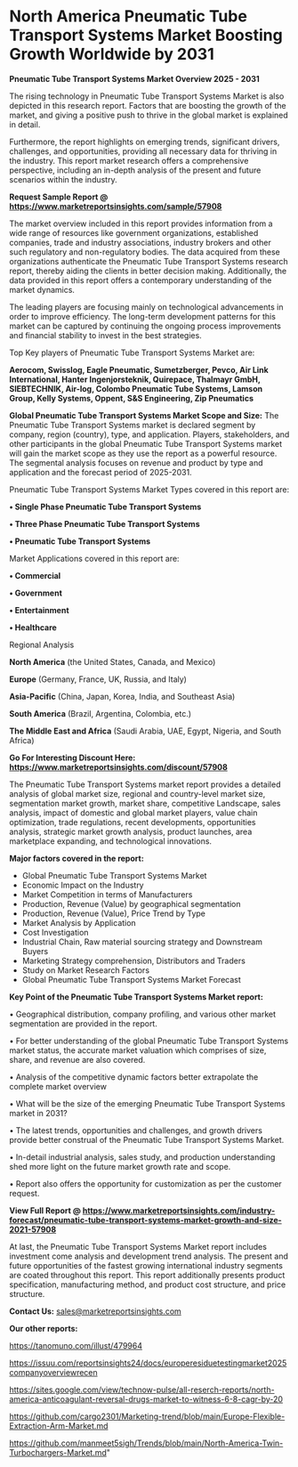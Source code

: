 # North America Pneumatic Tube Transport Systems Market Boosting Growth Worldwide by 2031

<Strong> Pneumatic Tube Transport Systems Market Overview 2025 - 2031</strong>

The rising technology in Pneumatic Tube Transport Systems Market is also depicted in this research report. Factors that are boosting the growth of the market, and giving a positive push to thrive in the global market is explained in detail.

Furthermore, the report highlights on emerging trends, significant drivers, challenges, and opportunities, providing all necessary data for thriving in the industry. This report market research offers a comprehensive perspective, including an in-depth analysis of the present and future scenarios within the industry.

<strong>Request Sample Report @ <a href=https://www.marketreportsinsights.com/sample/57908>https://www.marketreportsinsights.com/sample/57908</a></strong>

The market overview included in this report provides information from a wide range of resources like government organizations, established companies, trade and industry associations, industry brokers and other such regulatory and non-regulatory bodies. The data acquired from these organizations authenticate the Pneumatic Tube Transport Systems research report, thereby aiding the clients in better decision making. Additionally, the data provided in this report offers a contemporary understanding of the market dynamics.

The leading players are focusing mainly on technological advancements in order to improve efficiency. The long-term development patterns for this market can be captured by continuing the ongoing process improvements and financial stability to invest in the best strategies.

Top Key players of Pneumatic Tube Transport Systems Market are:

<strong>Aerocom, Swisslog, Eagle Pneumatic, Sumetzberger, Pevco, Air Link International, Hanter Ingenjorsteknik, Quirepace, Thalmayr GmbH, SIEBTECHNIK, Air-log, Colombo Pneumatic Tube Systems, Lamson Group, Kelly Systems, Oppent, S&S Engineering, Zip Pneumatics</strong>

<strong><b>Global Pneumatic Tube Transport Systems Market Scope and Size:</b></strong>
The Pneumatic Tube Transport Systems market is declared segment by company, region (country), type, and application. Players, stakeholders, and other participants in the global Pneumatic Tube Transport Systems market will gain the market scope as they use the report as a powerful resource. The segmental analysis focuses on revenue and product by type and application and the forecast period of 2025-2031.

Pneumatic Tube Transport Systems Market Types covered in this report are:

<strong>• Single Phase Pneumatic Tube Transport Systems

• Three Phase Pneumatic Tube Transport Systems

• Pneumatic Tube Transport Systems</strong>

Market Applications covered in this report are:

<strong>• Commercial

• Government

• Entertainment

• Healthcare</strong> 

Regional Analysis

<strong>North America</strong> (the United States, Canada, and Mexico)

<strong>Europe</strong> (Germany, France, UK, Russia, and Italy)

<strong>Asia-Pacific</strong> (China, Japan, Korea, India, and Southeast Asia)

<strong>South America</strong> (Brazil, Argentina, Colombia, etc.)

<strong>The Middle East and Africa</strong> (Saudi Arabia, UAE, Egypt, Nigeria, and South Africa)

<strong>Go For Interesting Discount Here: <a href=https://www.marketreportsinsights.com/discount/57908>https://www.marketreportsinsights.com/discount/57908</a></strong>

The Pneumatic Tube Transport Systems market report provides a detailed analysis of global market size, regional and country-level market size, segmentation market growth, market share, competitive Landscape, sales analysis, impact of domestic and global market players, value chain optimization, trade regulations, recent developments, opportunities analysis, strategic market growth analysis, product launches, area marketplace expanding, and technological innovations.

<strong><b>Major factors covered in the report:</b></strong>
<ul>
  <li>Global Pneumatic Tube Transport Systems Market </li>
  <li>Economic Impact on the Industry</li>
  <li>Market Competition in terms of Manufacturers</li>
  <li>Production, Revenue (Value) by geographical segmentation</li>
  <li>Production, Revenue (Value), Price Trend by Type</li>
  <li>Market Analysis by Application</li>
  <li>Cost Investigation</li>
  <li>Industrial Chain, Raw material sourcing strategy and Downstream Buyers</li>
  <li>Marketing Strategy comprehension, Distributors and Traders</li>
  <li>Study on Market Research Factors</li>
  <li>Global Pneumatic Tube Transport Systems Market Forecast</li>
</ul>

<strong><b>Key Point of the Pneumatic Tube Transport Systems Market report:</b></strong>

• Geographical distribution, company profiling, and various other market segmentation are provided in the report.

• For better understanding of the global Pneumatic Tube Transport Systems market status, the accurate market valuation which comprises of size, share, and revenue are also covered.

• Analysis of the competitive dynamic factors better extrapolate the complete market overview

• What will be the size of the emerging Pneumatic Tube Transport Systems market in 2031?

• The latest trends, opportunities and challenges, and growth drivers provide better construal of the Pneumatic Tube Transport Systems Market.

• In-detail industrial analysis, sales study, and production understanding shed more light on the future market growth rate and scope.

• Report also offers the opportunity for customization as per the customer request.

<strong><b>View Full Report @ <a href=https://www.marketreportsinsights.com/industry-forecast/pneumatic-tube-transport-systems-market-growth-and-size-2021-57908>https://www.marketreportsinsights.com/industry-forecast/pneumatic-tube-transport-systems-market-growth-and-size-2021-57908</a></b></strong>


At last, the Pneumatic Tube Transport Systems Market report includes investment come analysis and development trend analysis. The present and future opportunities of the fastest growing international industry segments are coated throughout this report. This report additionally presents product specification, manufacturing method, and product cost structure, and price structure.

<strong>Contact Us:</strong>
sales@marketreportsinsights.com

<strong>Our other reports:</strong>

<a href=https://tanomuno.com/illust/479964>https://tanomuno.com/illust/479964</a>

<a href=https://issuu.com/reportsinsights24/docs/europeresiduetestingmarket2025companyoverviewrecen>https://issuu.com/reportsinsights24/docs/europeresiduetestingmarket2025companyoverviewrecen</a>

<a href=https://sites.google.com/view/technow-pulse/all-reserch-reports/north-america-anticoagulant-reversal-drugs-market-to-witness-6-8-cagr-by-20>https://sites.google.com/view/technow-pulse/all-reserch-reports/north-america-anticoagulant-reversal-drugs-market-to-witness-6-8-cagr-by-20</a>

<a href=https://github.com/cargo2301/Marketing-trend/blob/main/Europe-Flexible-Extraction-Arm-Market.md>https://github.com/cargo2301/Marketing-trend/blob/main/Europe-Flexible-Extraction-Arm-Market.md</a>

<a href=https://github.com/manmeet5sigh/Trends/blob/main/North-America-Twin-Turbochargers-Market.md>https://github.com/manmeet5sigh/Trends/blob/main/North-America-Twin-Turbochargers-Market.md</a>"
